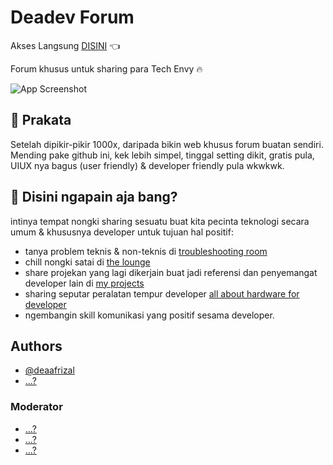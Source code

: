 
# Deadev Forum

Akses Langsung [DISINI](https://github.com/deaaprizal/forum/discussions) 👈

Forum khusus untuk sharing para Tech Envy 🔥

![App Screenshot](https://github.com/deaaprizal/forum/blob/main/ss-forum.jpeg)

## 🚀 Prakata
Setelah dipikir-pikir 1000x, daripada bikin web khusus forum buatan sendiri. Mending pake github ini, kek lebih simpel, tinggal setting dikit, gratis pula, UIUX nya bagus (user friendly) & developer friendly pula wkwkwk.

## 👋 Disini ngapain aja bang?
  intinya tempat nongki sharing sesuatu buat kita pecinta teknologi secara umum & khususnya developer untuk tujuan hal positif:
  * tanya problem teknis & non-teknis di [troubleshooting room](https://github.com/deaaprizal/forum/discussions/categories/troubleshooting-room)
  * chill nongki satai di [the lounge](https://github.com/deaaprizal/forum/discussions/categories/the-lounge)
  * share projekan yang lagi dikerjain buat jadi referensi dan penyemangat developer lain di [my projects](https://github.com/deaaprizal/forum/discussions/categories/my-projects)
  * sharing seputar peralatan tempur developer [all about hardware for developer](https://github.com/deaaprizal/forum/discussions/categories/all-about-hardware-pc-laptop-etc)
  * ngembangin skill komunikasi yang positif sesama developer.

## Authors

- [@deaafrizal](https://instagram.com/dea.afrizal)
- [...?]()

### Moderator

- [...?]()
- [...?]()
- [...?]()
